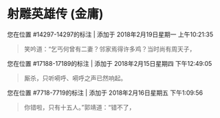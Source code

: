 # 射雕英雄传 (金庸)

您在位置 #14297-14297的标注 | 添加于 2018年2月19日星期一 上午10:21:35

>笑吟道：“乞丐何曾有二妻？邻家焉得许多鸡？当时尚有周天子，

您在位置 #17188-17189的标注 | 添加于 2018年2月15日星期四 下午12:49:05

>厮杀，只听嗬呼、嗬呼之声已然响起。

您在位置 #7718-7719的标注 | 添加于 2018年2月16日星期五 下午1:09:56

>你错啦，只有十五人。”郭靖道：“错不了，